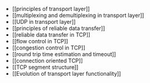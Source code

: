 - [[principles of transport layer]]
- [[multiplexing and demultiplexing in transport layer]]
- [[UDP in transport layer]]
- [[principles of reliable data transfer]] 
- [[reliable data transfer in TCP]]
- [[flow control in TCP]]
- [[congestion control in TCP]]
- [[round trip time estimation and timeout]]
- [[connection oriented TCP]]
- [[TCP segment structure]]
- [[Evolution of transport layer functionality]]
